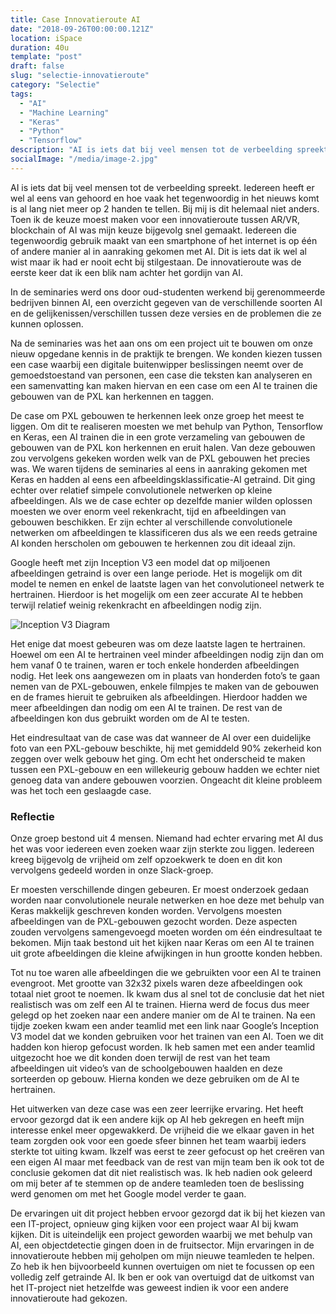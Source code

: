 ```yaml
---
title: Case Innovatieroute AI
date: "2018-09-26T00:00:00.121Z"
location: iSpace
duration: 40u
template: "post"
draft: false
slug: "selectie-innovatieroute"
category: "Selectie"
tags:
  - "AI"
  - "Machine Learning"
  - "Keras"
  - "Python"
  - "Tensorflow"
description: "AI is iets dat bij veel mensen tot de verbeelding spreekt. Iedereen heeft er wel al eens van gehoord en hoe vaak het tegenwoordig in het nieuws komt is al lang niet meer op 2 handen te tellen ..."
socialImage: "/media/image-2.jpg"
---
```


<!-- ![Ida](/media/portfolio/ida.png) -->

AI is iets dat bij veel mensen tot de verbeelding spreekt. Iedereen heeft er wel al eens van gehoord en hoe vaak het tegenwoordig in het nieuws komt is al lang niet meer op 2 handen te tellen. Bij mij is dit helemaal niet anders. Toen ik de keuze moest maken voor een innovatieroute tussen AR/VR, blockchain of AI was mijn keuze bijgevolg snel gemaakt.
Iedereen die tegenwoordig gebruik maakt van een smartphone of het internet is op één of andere manier al in aanraking gekomen met AI. Dit is iets dat ik wel al wist maar ik had er nooit echt bij stilgestaan. De innovatieroute was de eerste keer dat ik een blik nam achter het gordijn van AI.

In de seminaries werd ons door oud-studenten werkend bij gerenommeerde bedrijven binnen AI, een overzicht gegeven van de verschillende soorten AI en de gelijkenissen/verschillen tussen deze versies en de problemen die ze kunnen oplossen.

Na de seminaries was het aan ons om een project uit te bouwen om onze nieuw opgedane kennis in de praktijk te brengen. We konden kiezen tussen een case waarbij een digitale buitenwipper beslissingen neemt over de gemoedstoestand van personen, een case die teksten kan analyseren en een samenvatting kan maken hiervan en een case om een AI te trainen die gebouwen van de PXL kan herkennen en taggen.

De case om PXL gebouwen te herkennen leek onze groep het meest te liggen. Om dit te realiseren moesten we met behulp van Python, Tensorflow en Keras, een AI trainen die in een grote verzameling van gebouwen de gebouwen van de PXL kon herkennen en eruit halen. Van deze gebouwen zou vervolgens gekeken worden welk van de PXL gebouwen het precies was.
We waren tijdens de seminaries al eens in aanraking gekomen met Keras en hadden al eens een afbeeldingsklassificatie-AI getraind. Dit ging echter over relatief simpele convolutionele netwerken op kleine afbeeldingen. Als we de case echter op dezelfde manier wilden oplossen moesten we over enorm veel rekenkracht, tijd en afbeeldingen van gebouwen beschikken. Er zijn echter al verschillende convolutionele netwerken om afbeeldingen te klassificeren dus als we een reeds getraine AI konden herscholen om gebouwen te herkennen zou dit ideaal zijn.

Google heeft met zijn Inception V3 een model dat op miljoenen afbeeldingen getraind is over een lange periode. Het is mogelijk om dit model te nemen en enkel de laatste lagen van het convolutioneel netwerk te hertrainen. Hierdoor is het mogelijk om een zeer accurate AI te hebben terwijl relatief weinig rekenkracht en afbeeldingen nodig zijn.

![Inception V3 Diagram](/media/portfolio/inceptionv3onc--oview.png)

Het enige dat moest gebeuren was om deze laatste lagen te hertrainen. Hoewel om een AI te hertrainen veel minder afbeeldingen nodig zijn dan om hem vanaf 0 te trainen, waren er toch enkele honderden afbeeldingen nodig. Het leek ons aangewezen om in plaats van honderden foto’s te gaan nemen van de PXL-gebouwen, enkele filmpjes te maken van de gebouwen en de frames hieruit te gebruiken als afbeeldingen. Hierdoor hadden we meer afbeeldingen dan nodig om een AI te trainen. De rest van de afbeeldingen kon dus gebruikt worden om de AI te testen.

Het eindresultaat van de case was dat wanneer de AI over een duidelijke foto van een PXL-gebouw beschikte, hij met gemiddeld 90% zekerheid kon zeggen over welk gebouw het ging. Om echt het onderscheid te maken tussen een PXL-gebouw en een willekeurig gebouw hadden we echter niet genoeg data van andere gebouwen voorzien. Ongeacht dit kleine probleem was het toch een geslaagde case.

### Reflectie

Onze groep bestond uit 4 mensen. Niemand had echter ervaring met AI dus het was voor iedereen even zoeken waar zijn sterkte zou liggen. Iedereen kreeg bijgevolg de vrijheid om zelf opzoekwerk te doen en dit kon vervolgens gedeeld worden in onze Slack-groep.

Er moesten verschillende dingen gebeuren. Er moest onderzoek gedaan worden naar convolutionele neurale netwerken en hoe deze met behulp van Keras makkelijk geschreven konden worden. Vervolgens moesten afbeeldingen van de PXL-gebouwen gezocht worden. Deze aspecten zouden vervolgens samengevoegd moeten worden om één eindresultaat te bekomen. Mijn taak bestond uit het kijken naar Keras om een AI te trainen uit grote afbeeldingen die kleine afwijkingen in hun grootte konden hebben.

Tot nu toe waren alle afbeeldingen die we gebruikten voor een AI te trainen evengroot. Met grootte van 32x32 pixels waren deze afbeeldingen ook totaal niet groot te noemen. Ik kwam dus al snel tot de conclusie dat het niet realistisch was om zelf een AI te trainen. Hierna werd de focus dus meer gelegd op het zoeken naar een andere manier om de AI te trainen.
Na een tijdje zoeken kwam een ander teamlid met een link naar Google’s Inception V3 model dat we konden gebruiken voor het trainen van een AI. Toen we dit hadden kon hierop gefocust worden. Ik heb samen met een ander teamlid uitgezocht hoe we dit konden doen terwijl de rest van het team afbeeldingen uit video’s van de schoolgebouwen haalden en deze sorteerden op gebouw. Hierna konden we deze gebruiken om de AI te hertrainen.

Het uitwerken van deze case was een zeer leerrijke ervaring. Het heeft ervoor gezorgd dat ik een andere kijk op AI heb gekregen en heeft mijn interesse enkel meer opgewakkerd. De vrijheid die we elkaar gaven in het team zorgden ook voor een goede sfeer binnen het team waarbij ieders sterkte tot uiting kwam. Ikzelf was eerst te zeer gefocust op het creëren van een eigen AI maar met feedback van de rest van mijn team ben ik ook tot de conclusie gekomen dat dit niet realistisch was. Ik heb nadien ook geleerd om mij beter af te stemmen op de andere teamleden toen de beslissing werd genomen om met het Google model verder te gaan.

De ervaringen uit dit project hebben ervoor gezorgd dat ik bij het kiezen van een IT-project, opnieuw ging kijken voor een project waar AI bij kwam kijken. Dit is uiteindelijk een project geworden waarbij we met behulp van AI, een objectdetectie gingen doen in de fruitsector. Mijn ervaringen in de innovatieroute hebben mij geholpen om mijn nieuwe teamleden te helpen. Zo heb ik hen bijvoorbeeld kunnen overtuigen om niet te focussen op een volledig zelf getrainde AI. Ik ben er ook van overtuigd dat de uitkomst van het IT-project niet hetzelfde was geweest indien ik voor een andere innovatieroute had gekozen.
